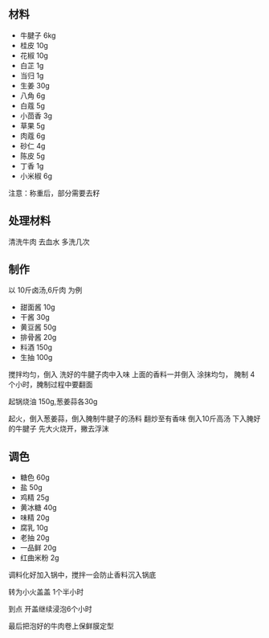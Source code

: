 
## 材料

- 牛腱子   6kg
- 桂皮    10g
- 花椒    10g
- 白芷    1g
- 当归    1g
- 生姜    30g
- 八角    6g
- 白蔻    5g
- 小茴香  3g
- 草果    5g
- 肉蔻    6g
- 砂仁    4g
- 陈皮    5g
- 丁香    1g
- 小米椒   6g

注意：称重后，部分需要去籽

## 处理材料

清洗牛肉 去血水 多洗几次 

## 制作

以 10斤卤汤,6斤肉 为例

- 甜面酱     10g
- 干酱       30g
- 黄豆酱     50g
- 排骨酱     20g
- 料酒      150g
- 生抽      100g

搅拌均匀，倒入 洗好的牛腱子肉中入味
上面的香料一并倒入
涂抹均匀， 腌制 4个小时，腌制过程中要翻面

起锅烧油 150g,葱姜蒜各30g

起火，倒入葱姜蒜，倒入腌制牛腱子的汤料
翻炒至有香味
倒入10斤高汤
下入腌好的牛腱子
先大火烧开，撇去浮沫

## 调色
- 糖色        60g
- 盐          50g
- 鸡精        25g
- 黄冰糖       40g
- 味精        20g
- 腐乳        10g
- 老抽        20g
- 一品鲜       20g
- 红曲米粉      2g

调料化好加入锅中，搅拌一会防止香料沉入锅底

转为小火盖盖 1个半小时

到点 开盖继续浸泡6个小时

最后把泡好的牛肉卷上保鲜膜定型


